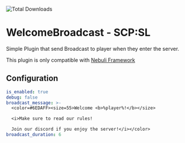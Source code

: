 ![Total Downloads](https://img.shields.io/github/downloads/Aquarty/WelcomeBroadcast/total)

# WelcomeBroadcast - SCP:SL
Simple Plugin that send Broadcast to player when they enter the server.

This plugin is only compatible with [Nebuli Framework](https://github.com/Nebuli-Team/Nebuli)

## Configuration
```yaml
is_enabled: true
debug: false
broadcast_message: >-
  <color=#6EDAFF><size=55>Welcome <b>%player%!</b></size> 

  <i>Make sure to read our rules! 

  Join our discord if you enjoy the server!</i></color>
broadcast_duration: 6
```

